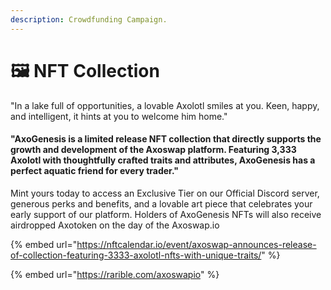 ```yaml
---
description: Crowdfunding Campaign.
---
```


# 🖼 NFT Collection

"In a lake full of opportunities, a lovable Axolotl smiles at you. Keen, happy, and intelligent, it hints at you to welcome him home."

#### "AxoGenesis is a limited release NFT collection that directly supports the growth and development of the Axoswap platform. Featuring 3,333 Axolotl with thoughtfully crafted traits and attributes, AxoGenesis has a perfect aquatic friend for every trader."

Mint yours today to access an Exclusive Tier on our Official Discord server, generous perks and benefits, and a lovable art piece that celebrates your early support of our platform. Holders of AxoGenesis NFTs will also receive airdropped Axotoken on the day of the Axoswap.io





{% embed url="https://nftcalendar.io/event/axoswap-announces-release-of-collection-featuring-3333-axolotl-nfts-with-unique-traits/" %}

{% embed url="https://rarible.com/axoswapio" %}

